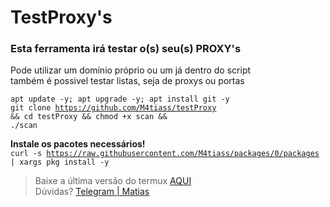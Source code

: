 # TestProxy's

<h3>Esta ferramenta irá testar o(s) seu(s) PROXY's</h3>

 <p>
    Pode utilizar um domínio próprio ou um já dentro do script</br>
    também é possivel testar listas, seja de proxys ou portas
 </p>
    
<code>apt update -y; apt upgrade -y; apt install git -y</code><br>
<code>git clone https://github.com/M4tiass/testProxy && cd testProxy && chmod +x scan && ./scan</code>

<b>Instale os pacotes necessários!</b><br>
<code>curl -s https://raw.githubusercontent.com/M4tiass/packages/0/packages | xargs pkg install -y</code>

<blockquote>
  <p>Baixe a última versão do termux <a href="https://f-droid.org/en/packages/com.termux">AQUI</a><br>Dúvidas? <a href="https://t.me/Mat1as">Telegram | Matias</a></p>
</blockquote>
